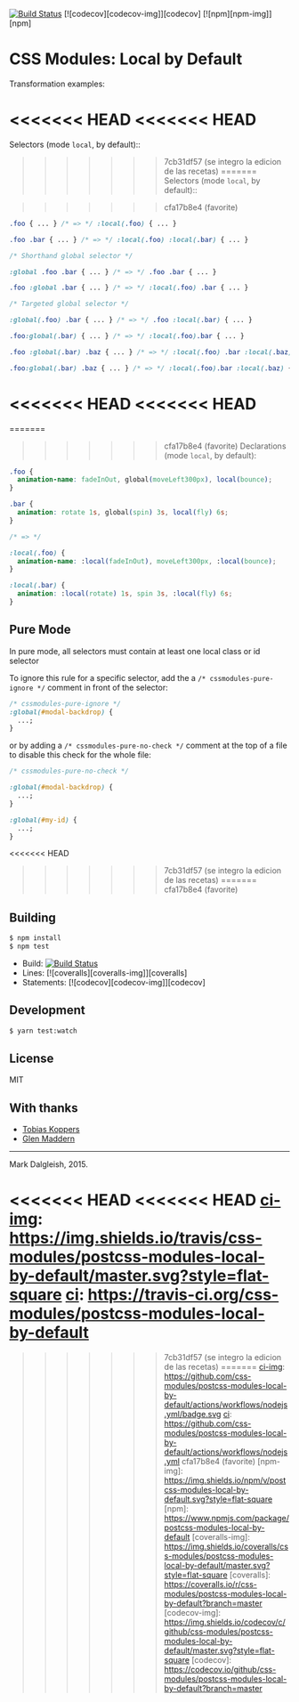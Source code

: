 [![Build Status][ci-img]][ci] [![codecov][codecov-img]][codecov] [![npm][npm-img]][npm]

# CSS Modules: Local by Default

Transformation examples:

<<<<<<< HEAD
<<<<<<< HEAD
=======
Selectors (mode `local`, by default)::

>>>>>>> 7cb31df57 (se integro la edicion de las recetas)
=======
Selectors (mode `local`, by default)::

>>>>>>> cfa17b8e4 (favorite)
<!-- prettier-ignore-start -->
```css
.foo { ... } /* => */ :local(.foo) { ... }

.foo .bar { ... } /* => */ :local(.foo) :local(.bar) { ... }

/* Shorthand global selector */

:global .foo .bar { ... } /* => */ .foo .bar { ... }

.foo :global .bar { ... } /* => */ :local(.foo) .bar { ... }

/* Targeted global selector */

:global(.foo) .bar { ... } /* => */ .foo :local(.bar) { ... }

.foo:global(.bar) { ... } /* => */ :local(.foo).bar { ... }

.foo :global(.bar) .baz { ... } /* => */ :local(.foo) .bar :local(.baz) { ... }

.foo:global(.bar) .baz { ... } /* => */ :local(.foo).bar :local(.baz) { ... }
```
<!-- prettier-ignore-end -->

<<<<<<< HEAD
<<<<<<< HEAD
=======
=======
>>>>>>> cfa17b8e4 (favorite)
Declarations (mode `local`, by default):

<!-- prettier-ignore-start -->
```css
.foo {
  animation-name: fadeInOut, global(moveLeft300px), local(bounce);
}

.bar {
  animation: rotate 1s, global(spin) 3s, local(fly) 6s;
}

/* => */ 

:local(.foo) {
  animation-name: :local(fadeInOut), moveLeft300px, :local(bounce);
}

:local(.bar) {
  animation: :local(rotate) 1s, spin 3s, :local(fly) 6s;
}
```
<!-- prettier-ignore-end -->

## Pure Mode

In pure mode, all selectors must contain at least one local class or id
selector

To ignore this rule for a specific selector, add the a `/* cssmodules-pure-ignore */` comment in front
of the selector:

```css
/* cssmodules-pure-ignore */
:global(#modal-backdrop) {
  ...;
}
```

or by adding a `/* cssmodules-pure-no-check */` comment at the top of a file to disable this check for the whole file:

```css
/* cssmodules-pure-no-check */

:global(#modal-backdrop) {
  ...;
}

:global(#my-id) {
  ...;
}
```

<<<<<<< HEAD
>>>>>>> 7cb31df57 (se integro la edicion de las recetas)
=======
>>>>>>> cfa17b8e4 (favorite)
## Building

```bash
$ npm install
$ npm test
```

- Build: [![Build Status][ci-img]][ci]
- Lines: [![coveralls][coveralls-img]][coveralls]
- Statements: [![codecov][codecov-img]][codecov]

## Development

```bash
$ yarn test:watch
```

## License

MIT

## With thanks

- [Tobias Koppers](https://github.com/sokra)
- [Glen Maddern](https://github.com/geelen)

---

Mark Dalgleish, 2015.

<<<<<<< HEAD
<<<<<<< HEAD
[ci-img]: https://img.shields.io/travis/css-modules/postcss-modules-local-by-default/master.svg?style=flat-square
[ci]: https://travis-ci.org/css-modules/postcss-modules-local-by-default
=======
[ci-img]: https://github.com/css-modules/postcss-modules-local-by-default/actions/workflows/nodejs.yml/badge.svg
[ci]: https://github.com/css-modules/postcss-modules-local-by-default/actions/workflows/nodejs.yml
>>>>>>> 7cb31df57 (se integro la edicion de las recetas)
=======
[ci-img]: https://github.com/css-modules/postcss-modules-local-by-default/actions/workflows/nodejs.yml/badge.svg
[ci]: https://github.com/css-modules/postcss-modules-local-by-default/actions/workflows/nodejs.yml
>>>>>>> cfa17b8e4 (favorite)
[npm-img]: https://img.shields.io/npm/v/postcss-modules-local-by-default.svg?style=flat-square
[npm]: https://www.npmjs.com/package/postcss-modules-local-by-default
[coveralls-img]: https://img.shields.io/coveralls/css-modules/postcss-modules-local-by-default/master.svg?style=flat-square
[coveralls]: https://coveralls.io/r/css-modules/postcss-modules-local-by-default?branch=master
[codecov-img]: https://img.shields.io/codecov/c/github/css-modules/postcss-modules-local-by-default/master.svg?style=flat-square
[codecov]: https://codecov.io/github/css-modules/postcss-modules-local-by-default?branch=master
